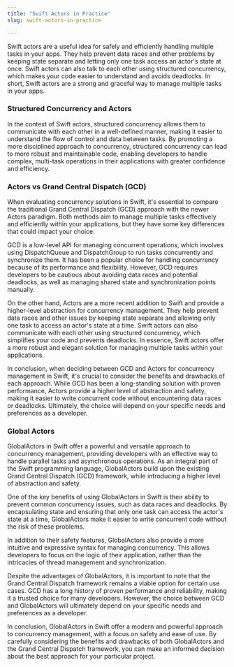 ```yaml
---
title: "Swift Actors in Practice"
slug: swift-actors-in-practice

---
```


Swift actors are a useful idea for safely and efficiently handling multiple tasks in your apps. They help prevent data races and other problems by keeping state separate and letting only one task access an actor's state at once. Swift actors can also talk to each other using structured concurrency, which makes your code easier to understand and avoids deadlocks. In short, Swift actors are a strong and graceful way to manage multiple tasks in your apps.

### **Structured Concurrency and Actors**

In the context of Swift actors, structured concurrency allows them to communicate with each other in a well-defined manner, making it easier to understand the flow of control and data between tasks. By promoting a more disciplined approach to concurrency, structured concurrency can lead to more robust and maintainable code, enabling developers to handle complex, multi-task operations in their applications with greater confidence and efficiency.

### Actors vs Grand Central Dispatch (GCD)

When evaluating concurrency solutions in Swift, it's essential to compare the traditional Grand Central Dispatch (GCD) approach with the newer Actors paradigm. Both methods aim to manage multiple tasks effectively and efficiently within your applications, but they have some key differences that could impact your choice.

GCD is a low-level API for managing concurrent operations, which involves using DispatchQueue and DispatchGroup to run tasks concurrently and synchronize them. It has been a popular choice for handling concurrency because of its performance and flexibility. However, GCD requires developers to be cautious about avoiding data races and potential deadlocks, as well as managing shared state and synchronization points manually.

On the other hand, Actors are a more recent addition to Swift and provide a higher-level abstraction for concurrency management. They help prevent data races and other issues by keeping state separate and allowing only one task to access an actor's state at a time. Swift actors can also communicate with each other using structured concurrency, which simplifies your code and prevents deadlocks. In essence, Swift actors offer a more robust and elegant solution for managing multiple tasks within your applications.

In conclusion, when deciding between GCD and Actors for concurrency management in Swift, it's crucial to consider the benefits and drawbacks of each approach. While GCD has been a long-standing solution with proven performance, Actors provide a higher level of abstraction and safety, making it easier to write concurrent code without encountering data races or deadlocks. Ultimately, the choice will depend on your specific needs and preferences as a developer.

### Global Actors

GlobalActors in Swift offer a powerful and versatile approach to concurrency management, providing developers with an effective way to handle parallel tasks and asynchronous operations. As an integral part of the Swift programming language, GlobalActors build upon the existing Grand Central Dispatch (GCD) framework, while introducing a higher level of abstraction and safety.

One of the key benefits of using GlobalActors in Swift is their ability to prevent common concurrency issues, such as data races and deadlocks. By encapsulating state and ensuring that only one task can access the actor's state at a time, GlobalActors make it easier to write concurrent code without the risk of these problems.

In addition to their safety features, GlobalActors also provide a more intuitive and expressive syntax for managing concurrency. This allows developers to focus on the logic of their application, rather than the intricacies of thread management and synchronization.

Despite the advantages of GlobalActors, it is important to note that the Grand Central Dispatch framework remains a viable option for certain use cases. GCD has a long history of proven performance and reliability, making it a trusted choice for many developers. However, the choice between GCD and GlobalActors will ultimately depend on your specific needs and preferences as a developer.

In conclusion, GlobalActors in Swift offer a modern and powerful approach to concurrency management, with a focus on safety and ease of use. By carefully considering the benefits and drawbacks of both GlobalActors and the Grand Central Dispatch framework, you can make an informed decision about the best approach for your particular project.